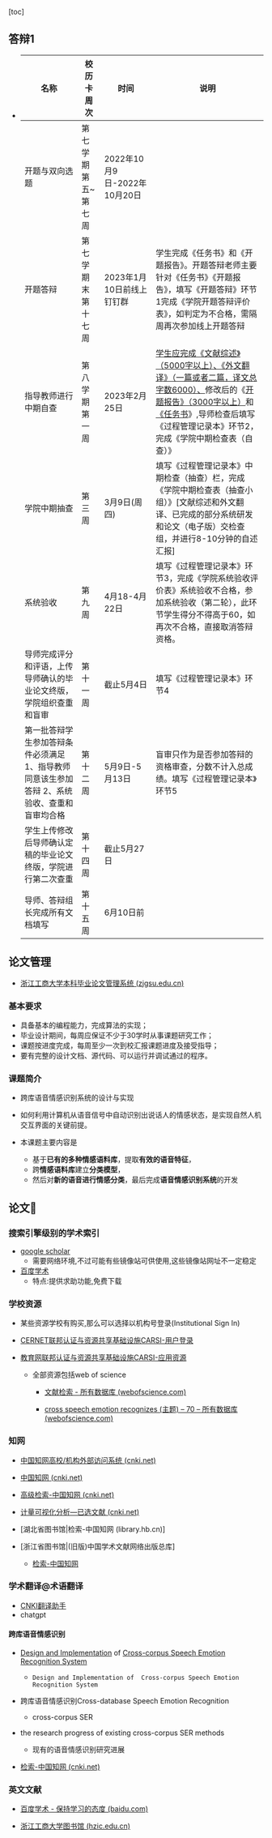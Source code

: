 [toc]



## 答辩1



- | **名称**                                                     | **校历卡周次**      | **时间**                     | **说明**                                                     |
  | ------------------------------------------------------------ | ------------------- | ---------------------------- | ------------------------------------------------------------ |
  | 开题与双向选题                                               | 第七学期第五~第七周 | 2022年10月9日-2022年10月20日 |                                                              |
  | 开题答辩                                                     | 第七学期末第十七周  | 2023年1月10日前线上钉钉群    | 学生完成《任务书》和《开题报告》。开题答辩老师主要针对《任务书》《开题报告》，填写《开题答辩》环节1完成《学院开题答辩评价表》，如判定为不合格，需隔周再次参加线上开题答辩 |
  | 指导教师进行中期自查                                         | 第八学期第一周      | 2023年2月25日                | <u>学生应完成《文献综述》（5000字以上）、《外文翻译》（一篇或者二篇，译文总字数6000）、</u>修改后的《<u>开题报告》（3000字以上）</u>和<u>《任务书</u>》,导师检查后填写《过程管理记录本》环节2，完成《学院中期检查表（自查）》 |
  | 学院中期抽查                                                 | 第三周              | 3月9日(周四)                 | 填写《过程管理记录本》中期检查（抽查）栏，完成《学院中期检查表（抽查小组）》[文献综述和外文翻译、已完成的部分系统研发和论文（电子版）交检查组，并进行8-10分钟的自述汇报] |
  | 系统验收                                                     | 第九周              | 4月18-4月22日                | 填写《过程管理记录本》环节3，完成《学院系统验收评价表》系统验收不合格，参加系统验收（第二轮），此环节学生得分不得高于60，如再次不合格，直接取消答辩资格。 |
  | 导师完成评分和评语，上传导师确认的毕业论文终版，学院组织查重和盲审 | 第十一周            | 截止5月4日                   | 填写《过程管理记录本》环节4                                  |
  | 第一批答辩学生参加答辩条件必须满足1、指导教师同意该生参加答辩 2、系统验收、查重和盲审均合格 | 第十二周            | 5月9日-5月13日               | 盲审只作为是否参加答辩的资格审查，分数不计入总成绩。填写《过程管理记录本》环节5 |
  | 学生上传修改后导师确认定稿的毕业论文终版，学院进行第二次查重 | 第十四周            | 截止5月27日                  |                                                              |
  | 导师、答辩组长完成所有文档填写                               | 第十五周            | 6月10日前                    |                                                              |

## 论文管理

- [浙江工商大学本科毕业论文管理系统 (zjgsu.edu.cn)](http://bysj.zjgsu.edu.cn/student/home)

### 基本要求

-  具备基本的编程能力，完成算法的实现； 
  -  毕业设计期间，每周应保证不少于30学时从事课题研究工作；
  - 课题按进度完成，每周至少一次到校汇报课题进度及接受指导；
- 要有完整的设计文档、源代码、可以运行并调试通过的程序。

### 课题简介

- 跨库语音情感识别系统的设计与实现

-  如何利用计算机从语音信号中自动识别出说话人的情感状态，是实现自然人机交互界面的关键前提。
- 本课题主要内容是
  - 基于**已有的多种情感语料库**，提取**有效的语音特征**，
  - 跨**情感语料库**建立**分类模型**，
  - 然后对**新的语音进行情感分类**，最后完成**语音情感识别系统**的开发

## 论文🎈



### 搜索引擎级别的学术索引

- [google scholar](https://scholar.google.com/)
  - 需要网络环境,不过可能有些镜像站可供使用,这些镜像站网址不一定稳定
- [百度学术](https://xueshu.baidu.com/)
  - 特点:提供求助功能,免费下载

### 学校资源

- 某些资源学校有购买,那么可以选择以机构号登录(Institutional Sign In)

- [CERNET联邦认证与资源共享基础设施CARSI-用户登录](https://ds.carsi.edu.cn/login/index.html)
- [教育网联邦认证与资源共享基础设施CARSI-应用资源](https://ds.carsi.edu.cn/resource/resource.php)
  - 全部资源包括web of science
    - [文献检索 - 所有数据库 (webofscience.com)](https://www.webofscience.com/wos/alldb/basic-search)

    - [cross speech emotion recognizes (主题) – 70 – 所有数据库 (webofscience.com)](https://www.webofscience.com/wos/alldb/summary/6e929216-4dae-465c-9d60-d85e2ef3185d-68651c44/relevance/1)


### 知网

- [中国知网高校/机构外部访问系统 (cnki.net)](https://fsso.cnki.net/)

- [中国知网 (cnki.net)](https://www.cnki.net/)

- [高级检索-中国知网 (cnki.net)](https://kns.cnki.net/kns8/AdvSearch?dbprefix=CFLS&&crossDbcodes=CJFQ%2CCDMD%2CCIPD%2CCCND%2CCISD%2CSNAD%2CBDZK%2CCCJD%2CCCVD%2CCJFN)

- [计量可视化分析—已选文献 (cnki.net)](https://kns.cnki.net/KVisual/ArticleAnalysis/index)

- [湖北省图书馆|检索-中国知网 (library.hb.cn)]

- [浙江省图书馆|(旧版)中国学术文献网络出版总库]
  - [检索-中国知网](http://61.175.198.136:8083/rwt/CNKIBK/https/NNYHGLUDN3WXTLUPMW4A/kns8/defaultresult/index)

### 学术翻译@术语翻译

- [CNKI翻译助手](https://dict.cnki.net/index)
- chatgpt

#### 跨库语音情感识别

- <u>Design and Implementation</u> of <u> Cross-corpus Speech Emotion Recognition System</u>
  - `Design and Implementation of  Cross-corpus Speech Emotion Recognition System`

- 跨库语音情感识别Cross-database Speech Emotion Recognition
  -  cross-corpus SER
- the research progress of existing cross-corpus SER methods
  - 现有的语音情感识别研究进展

- [检索-中国知网 (cnki.net)](https://kns.cnki.net/kns8/defaultresult/index)

### 英文文献

- [百度学术 - 保持学习的态度 (baidu.com)](https://xueshu.baidu.com/)

- [浙江工商大学图书馆 (hzic.edu.cn)](http://lib.hzic.edu.cn/main.htm)
